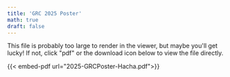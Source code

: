 ```yaml
---
title: 'GRC 2025 Poster'
math: true
draft: false
---
```


This file is probably too large to render in the viewer, but maybe you'll get lucky! If not, click "pdf" or the download icon below to view the file directly.


{{< embed-pdf url="2025-GRCPoster-Hacha.pdf">}}